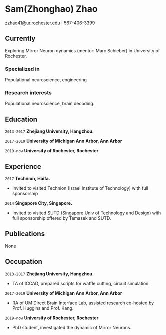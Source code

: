 # Sam(Zhonghao) Zhao

[zzhao41@ur.rochester.edu](mailto:zzhao41@ur.rochester.edu) | 567-406-3399

## Currently

Exploring Mirror Neuron dynamics (mentor: Marc Schieber) in University of Rochester.

### Specialized in

Populational neuroscience, engineering

### Research interests

Populational neuroscience, brain decoding.

## Education

`2013-2017`
__Zhejiang University, Hangzhou.__

`2017-2019`
__University of Michigan Ann Arbor, Ann Arbor__

`2019-now`
__University of Rochester, Rochester__

## Experience

`2017`
__Technion, Haifa.__

- Invited to visited Technion (Israel Institute of Technology) with full sponsorship

`2014`
__Singapore City, Singapore.__

- Invited to visited SUTD (Singapore Univ of Technology and Design) with full sponsorship offered by Temasek and SUTD.

## Publications

None

## Occupation

`2013-2017`
__Zhejiang University, Hangzhou.__

- TA of ICCAD, prepared scripts for waffle cutting, circuit simulation.

`2017-2019`
__University of Michigan Ann Arbor, Ann Arbor__

- RA of UM Direct Brain Interface Lab, assisted research co-hosted by Prof. Huggins and Prof. Kang.

`2019-now`
  __University of Rochester, Rochester__

- PhD student, investigated the dynamic of Mirror Neurons.
